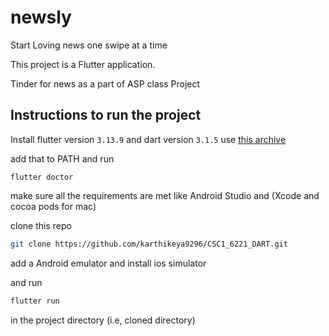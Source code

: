 # newsly

Start Loving news one swipe at a time


This project is a Flutter application.

Tinder for news as a part of ASP class Project


## Instructions to run the project

Install flutter version `3.13.9` and dart version `3.1.5`
use [this archive](https://docs.flutter.dev/release/archive?tab=macos)

add that to PATH and run 
```
flutter doctor
```
make sure all the requirements are met like Android Studio and (Xcode and cocoa pods for mac)

clone this repo 
```sh
git clone https://github.com/karthikeya9296/CSC1_6221_DART.git
```

add a Android emulator and install ios simulator

and run 
```sh
flutter run
```
in the project directory (i.e, cloned directory)





